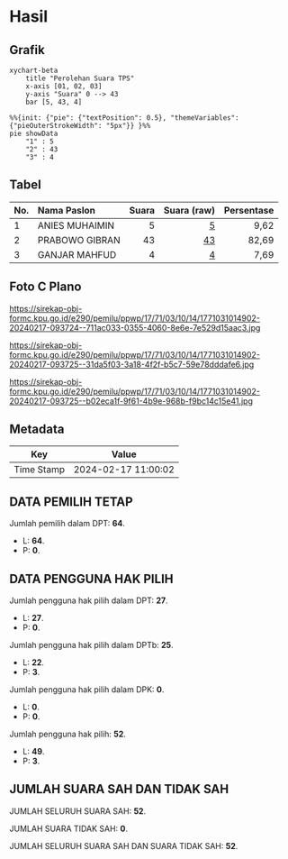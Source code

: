 # Hasil

## Grafik

```mermaid
xychart-beta
    title "Perolehan Suara TPS"
    x-axis [01, 02, 03]
    y-axis "Suara" 0 --> 43
    bar [5, 43, 4]
```

```mermaid
%%{init: {"pie": {"textPosition": 0.5}, "themeVariables": {"pieOuterStrokeWidth": "5px"}} }%%
pie showData
    "1" : 5
    "2" : 43
    "3" : 4
```

## Tabel

| No. | Nama Paslon    | Suara | Suara (raw) | Persentase |
|:--- |:-------------- | -----:| -----------:| ----------:|
| 1   | ANIES MUHAIMIN | 5     | [5][p-1]    | 9,62       |
| 2   | PRABOWO GIBRAN | 43    | [43][p-2]   | 82,69      |
| 3   | GANJAR MAHFUD  | 4     | [4][p-3]    | 7,69       |


[p-1]: https://github.com/gigit-pemilu/pemilu-2024-17-bengkulu/blob/main/pilpres/hitung-suara/sub/17-bengkulu/sub/71-kota-bengkulu/sub/03-teluk-segara/sub/1014-malabero/sub/902-tps/sub/paslon-1.txt
[p-2]: https://github.com/gigit-pemilu/pemilu-2024-17-bengkulu/blob/main/pilpres/hitung-suara/sub/17-bengkulu/sub/71-kota-bengkulu/sub/03-teluk-segara/sub/1014-malabero/sub/902-tps/sub/paslon-2.txt
[p-3]: https://github.com/gigit-pemilu/pemilu-2024-17-bengkulu/blob/main/pilpres/hitung-suara/sub/17-bengkulu/sub/71-kota-bengkulu/sub/03-teluk-segara/sub/1014-malabero/sub/902-tps/sub/paslon-3.txt

## Foto C Plano

https://sirekap-obj-formc.kpu.go.id/e290/pemilu/ppwp/17/71/03/10/14/1771031014902-20240217-093724--711ac033-0355-4060-8e6e-7e529d15aac3.jpg

https://sirekap-obj-formc.kpu.go.id/e290/pemilu/ppwp/17/71/03/10/14/1771031014902-20240217-093725--31da5f03-3a18-4f2f-b5c7-59e78dddafe6.jpg

https://sirekap-obj-formc.kpu.go.id/e290/pemilu/ppwp/17/71/03/10/14/1771031014902-20240217-093725--b02eca1f-9f61-4b9e-968b-f9bc14c15e41.jpg


## Metadata

| Key        | Value               |
| ---------- | ------------------- |
| Time Stamp | 2024-02-17 11:00:02 |


## DATA PEMILIH TETAP

Jumlah pemilih dalam DPT: **64**.
 * L: **64**.
 * P: **0**.

## DATA PENGGUNA HAK PILIH

Jumlah pengguna hak pilih dalam DPT: **27**.
 * L: **27**.
 * P: **0**.

Jumlah pengguna hak pilih dalam DPTb: **25**.
 * L: **22**.
 * P: **3**.

Jumlah pengguna hak pilih dalam DPK: **0**.
 * L: **0**.
 * P: **0**.

Jumlah pengguna hak pilih: **52**.
 * L: **49**.
 * P: **3**.

## JUMLAH SUARA SAH DAN TIDAK SAH

JUMLAH SELURUH SUARA SAH: **52**.

JUMLAH SUARA TIDAK SAH: **0**.

JUMLAH SELURUH SUARA SAH DAN SUARA TIDAK SAH: **52**.


